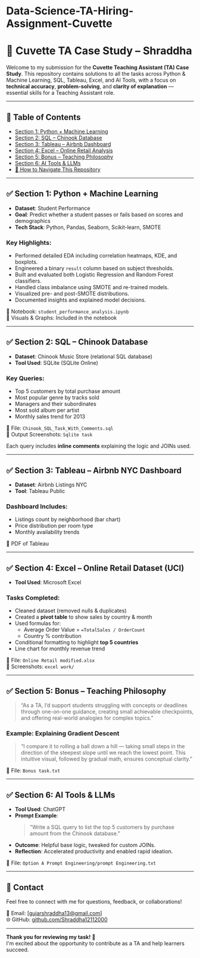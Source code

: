 # Data-Science-TA-Hiring-Assignment-Cuvette
# 📘 Cuvette TA Case Study – Shraddha

Welcome to my submission for the **Cuvette Teaching Assistant (TA) Case Study**. This repository contains solutions to all the tasks across Python & Machine Learning, SQL, Tableau, Excel, and AI Tools, with a focus on **technical accuracy**, **problem-solving**, and **clarity of explanation** — essential skills for a Teaching Assistant role.

---

## 📌 Table of Contents

- [Section 1: Python + Machine Learning](#section-1-python--machine-learning)
- [Section 2: SQL – Chinook Database](#section-2-sql--chinook-database)
- [Section 3: Tableau – Airbnb Dashboard](#section-3-tableau--airbnb-dashboard)
- [Section 4: Excel – Online Retail Analysis](#section-4-excel--online-retail-analysis)
- [Section 5: Bonus – Teaching Philosophy](#section-5-bonus--teaching-philosophy)
- [Section 6: AI Tools & LLMs](#section-6-ai-tools--llms)
- [🧾 How to Navigate This Repository](#-how-to-navigate-this-repository)

---

## ✅ Section 1: Python + Machine Learning

- **Dataset**: Student Performance
- **Goal**: Predict whether a student passes or fails based on scores and demographics
- **Tech Stack**: Python, Pandas, Seaborn, Scikit-learn, SMOTE

### Key Highlights:
- Performed detailed EDA including correlation heatmaps, KDE, and boxplots.
- Engineered a binary `result` column based on subject thresholds.
- Built and evaluated both Logistic Regression and Random Forest classifiers.
- Handled class imbalance using SMOTE and re-trained models.
- Visualized pre- and post-SMOTE distributions.
- Documented insights and explained model decisions.

📁 Notebook: `student_performance_analysis.ipynb`  
📸 Visuals & Graphs: Included in the notebook

---

## ✅ Section 2: SQL – Chinook Database

- **Dataset**: Chinook Music Store (relational SQL database)
- **Tool Used**: SQLite (SQLite Online)

### Key Queries:
- Top 5 customers by total purchase amount
- Most popular genre by tracks sold
- Managers and their subordinates
- Most sold album per artist
- Monthly sales trend for 2013

📄 File: `Chinook_SQL_Task_With_Comments.sql`  
📸 Output Screenshots: `Sqlite task`

Each query includes **inline comments** explaining the logic and JOINs used.

---

## ✅ Section 3: Tableau – Airbnb NYC Dashboard

- **Dataset**: Airbnb Listings NYC
- **Tool**: Tableau Public

### Dashboard Includes:
- Listings count by neighborhood (bar chart)
- Price distribution per room type 
- Monthly availability trends

🔗 PDF of Tableau 

---

## ✅ Section 4: Excel – Online Retail Dataset (UCI)

- **Tool Used**: Microsoft Excel

### Tasks Completed:
- Cleaned dataset (removed nulls & duplicates)
- Created a **pivot table** to show sales by country & month
- Used formulas for:
  - Average Order Value = `=TotalSales / OrderCount`
  - Country % contribution
- Conditional formatting to highlight **top 5 countries**
- Line chart for monthly revenue trend

📁 File: `Online Retail modified.xlsx`  
📸 Screenshots: `excel work/`

---

## ✅ Section 5: Bonus – Teaching Philosophy

> “As a TA, I’d support students struggling with concepts or deadlines through one-on-one guidance, creating small achievable checkpoints, and offering real-world analogies for complex topics.”

### Example: Explaining Gradient Descent
> “I compare it to rolling a ball down a hill — taking small steps in the direction of the steepest slope until we reach the lowest point. This intuitive visual, followed by gradual math, ensures conceptual clarity.”

📄 File: `Bonus task.txt`

---

## ✅ Section 6: AI Tools & LLMs

- **Tool Used**: ChatGPT
- **Prompt Example**:
  > "Write a SQL query to list the top 5 customers by purchase amount from the Chinook database."
- **Outcome**: Helpful base logic, tweaked for custom JOINs.
- **Reflection**: Accelerated productivity and enabled rapid ideation.

📄 File: `Option A Prompt Engineering/prompt Engineering.txt`

---

## 💬 Contact

Feel free to connect with me for questions, feedback, or collaborations!

📧 Email: [gujarshraddha13@gmail.com]  
🌐 GitHub: [github.com/Shraddha12112000](https://github.com/Shraddha12112000)  

---

**Thank you for reviewing my task!** 🙌  
I'm excited about the opportunity to contribute as a TA and help learners succeed.

